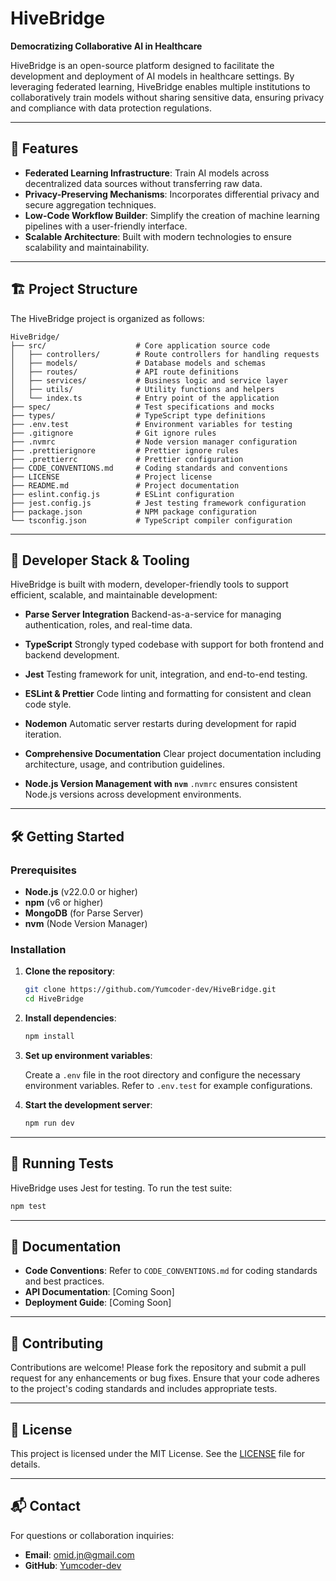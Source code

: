 # HiveBridge

**Democratizing Collaborative AI in Healthcare**

HiveBridge is an open-source platform designed to facilitate the development and deployment of AI models in healthcare settings. By leveraging federated learning, HiveBridge enables multiple institutions to collaboratively train models without sharing sensitive data, ensuring privacy and compliance with data protection regulations.

---

## 🚀 Features

* **Federated Learning Infrastructure**: Train AI models across decentralized data sources without transferring raw data.
* **Privacy-Preserving Mechanisms**: Incorporates differential privacy and secure aggregation techniques.
* **Low-Code Workflow Builder**: Simplify the creation of machine learning pipelines with a user-friendly interface.
* **Scalable Architecture**: Built with modern technologies to ensure scalability and maintainability.

---

## 🏗️ Project Structure

The HiveBridge project is organized as follows:

```
HiveBridge/
├── src/                    # Core application source code
│   ├── controllers/        # Route controllers for handling requests
│   ├── models/             # Database models and schemas
│   ├── routes/             # API route definitions
│   ├── services/           # Business logic and service layer
│   ├── utils/              # Utility functions and helpers
│   └── index.ts            # Entry point of the application
├── spec/                   # Test specifications and mocks
├── types/                  # TypeScript type definitions
├── .env.test               # Environment variables for testing
├── .gitignore              # Git ignore rules
├── .nvmrc                  # Node version manager configuration
├── .prettierignore         # Prettier ignore rules
├── .prettierrc             # Prettier configuration
├── CODE_CONVENTIONS.md     # Coding standards and conventions
├── LICENSE                 # Project license
├── README.md               # Project documentation
├── eslint.config.js        # ESLint configuration
├── jest.config.js          # Jest testing framework configuration
├── package.json            # NPM package configuration
└── tsconfig.json           # TypeScript compiler configuration
```

---

## 🧰 Developer Stack & Tooling

HiveBridge is built with modern, developer-friendly tools to support efficient, scalable, and maintainable development:

* **Parse Server Integration**
  Backend-as-a-service for managing authentication, roles, and real-time data.

* **TypeScript**
  Strongly typed codebase with support for both frontend and backend development.

* **Jest**
  Testing framework for unit, integration, and end-to-end testing.

* **ESLint & Prettier**
  Code linting and formatting for consistent and clean code style.

* **Nodemon**
  Automatic server restarts during development for rapid iteration.

* **Comprehensive Documentation**
  Clear project documentation including architecture, usage, and contribution guidelines.

* **Node.js Version Management with `nvm`**
  `.nvmrc` ensures consistent Node.js versions across development environments.

---

## 🛠️ Getting Started

### Prerequisites

* **Node.js** (v22.0.0 or higher)
* **npm** (v6 or higher)
* **MongoDB** (for Parse Server)
* **nvm** (Node Version Manager)

### Installation

1. **Clone the repository**:

   ```bash
   git clone https://github.com/Yumcoder-dev/HiveBridge.git
   cd HiveBridge
   ```

2. **Install dependencies**:

   ```bash
   npm install
   ```

3. **Set up environment variables**:

   Create a `.env` file in the root directory and configure the necessary environment variables. Refer to `.env.test` for example configurations.

4. **Start the development server**:

   ```bash
   npm run dev
   ```

---

## 🧪 Running Tests

HiveBridge uses Jest for testing. To run the test suite:

```bash
npm test
```

---

## 📄 Documentation

* **Code Conventions**: Refer to `CODE_CONVENTIONS.md` for coding standards and best practices.
* **API Documentation**: \[Coming Soon]
* **Deployment Guide**: \[Coming Soon]

---

## 🤝 Contributing

Contributions are welcome! Please fork the repository and submit a pull request for any enhancements or bug fixes. Ensure that your code adheres to the project's coding standards and includes appropriate tests.

---

## 📄 License

This project is licensed under the MIT License. See the [LICENSE](LICENSE) file for details.

---

## 📬 Contact

For questions or collaboration inquiries:

* **Email**: [omid.jn@gmail.com](mailto:omid.jn@gmail.com)
* **GitHub**: [Yumcoder-dev](https://github.com/Yumcoder-dev)